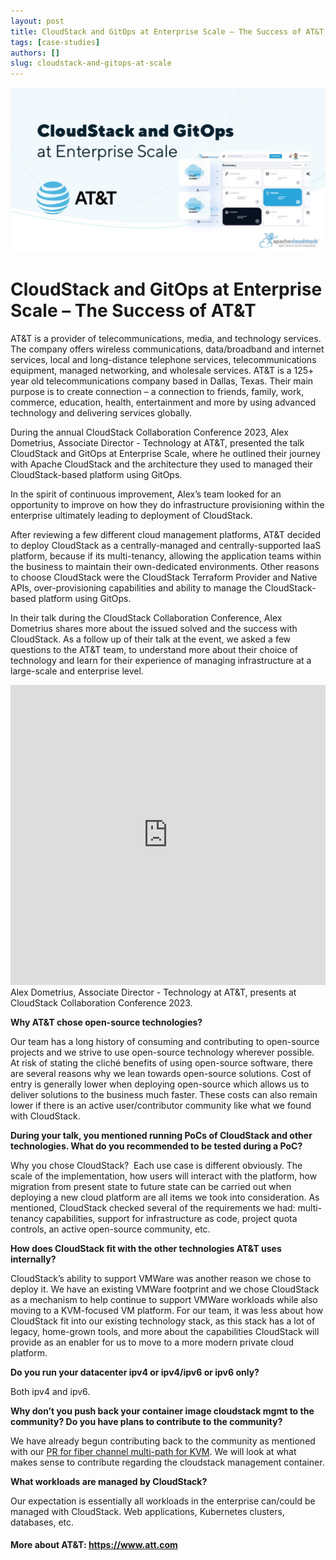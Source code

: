 ```yaml
---
layout: post
title: CloudStack and GitOps at Enterprise Scale – The Success of AT&T
tags: [case-studies]
authors: []
slug: cloudstack-and-gitops-at-scale
---
```


[![](banner.jpg "CSC")](/blog/cloudstack-and-gitops-at-scale)


# CloudStack and GitOps at Enterprise Scale – The Success of AT&T

AT&T is a provider of telecommunications, media, and technology
services. The company offers wireless communications, data/broadband
and internet services, local and long-distance telephone services,
telecommunications equipment, managed networking, and wholesale
services. AT&T is a 125+ year old telecommunications company based in
Dallas, Texas. Their main purpose is to create connection – a
connection to friends, family, work, commerce, education, health,
entertainment and more by using advanced technology and delivering
services globally.

During the annual CloudStack Collaboration Conference 2023, Alex
Dometrius, Associate Director - Technology at AT&T, presented the talk
CloudStack and GitOps at Enterprise Scale, where he outlined their
journey with Apache CloudStack and the architecture they used to
managed their CloudStack-based platform using GitOps.

<!-- truncate -->

In the spirit of continuous improvement, Alex’s team looked for an
opportunity to improve on how they do infrastructure provisioning
within the enterprise ultimately leading to deployment of CloudStack.

After reviewing a few different cloud management platforms, AT&T
decided to deploy CloudStack as a centrally-managed and
centrally-supported IaaS platform, because if its multi-tenancy,
allowing the application teams within the business to maintain their
own-dedicated environments. Other reasons to choose CloudStack were
the CloudStack Terraform Provider and Native APIs, over-provisioning
capabilities and ability to manage the CloudStack-based platform using
GitOps.

In their talk during the CloudStack Collaboration Conference, Alex
Dometrius shares more about the issued solved and the success with
CloudStack. As a follow up of their talk at the event, we asked a few
questions to the AT&T team, to understand more about their choice of
technology and learn for their experience of managing infrastructure
at a large-scale and enterprise level.

<iframe width="100%" height="480p" src="https://www.youtube.com/embed/Bc1a8YHdEq4?si=V7QZM660_YS9pjKp"
title="YouTube video player" frameborder="0" allow="accelerometer;
autoplay; clipboard-write; encrypted-media; gyroscope;
picture-in-picture; web-share" allowfullscreen>
</iframe>

<div class="text-center">
  Alex Dometrius, Associate Director - Technology at AT&T, presents at
  CloudStack Collaboration Conference 2023.
</div>

<strong>Why AT&T chose open-source technologies?</strong>

Our team has a long history of consuming and contributing to
open-source projects and we strive to use open-source technology
wherever possible. At risk of stating the cliché benefits of using
open-source software, there are several reasons why we lean towards
open-source solutions. Cost of entry is generally lower when deploying
open-source which allows us to deliver solutions to the business much
faster. These costs can also remain lower if there is an active
user/contributor community like what we found with CloudStack.

<strong>During your talk, you mentioned running PoCs of CloudStack and
  other technologies. What do you recommended to be tested during a
  PoC?</strong>

Why you chose CloudStack?   Each use case is different obviously. The
scale of the implementation, how users will interact with the
platform, how migration from present state to future state can be
carried out when deploying a new cloud platform are all items we took
into consideration. As mentioned, CloudStack checked several of the
requirements we had: multi-tenancy capabilities, support for
infrastructure as code, project quota controls, an active open-source
community, etc.


<strong>How does CloudStack fit with the other technologies AT&T uses
internally?</strong>

CloudStack’s ability to support VMWare was another reason we chose to
deploy it. We have an existing VMWare footprint and we chose
CloudStack as a mechanism to help continue to support VMWare workloads
while also moving to a KVM-focused VM platform. For our team, it was
less about how CloudStack fit into our existing technology stack, as
this stack has a lot of legacy, home-grown tools, and more about the
capabilities CloudStack will provide as an enabler for us to move to a
more modern private cloud platform.

<strong>Do you run your datacenter ipv4 or ipv4/ipv6 or ipv6 only?</strong>

Both ipv4 and ipv6.


<strong>Why don’t you push back your container image cloudstack mgmt
to the community? Do you have plans to contribute to the
community?</strong>

We have already begun contributing back to the community as mentioned
with our [PR for fiber channel multi-path for
KVM](https://github.com/apache/cloudstack/pull/7889). We will look at
what makes sense to contribute regarding the cloudstack management
container.


<strong>What workloads are managed by CloudStack?</strong>

Our expectation is essentially all workloads in the enterprise
can/could be managed with CloudStack. Web applications, Kubernetes
clusters, databases, etc.

<h4>More about AT&T: <a href="https://www.att.com">https://www.att.com</a></h4>
